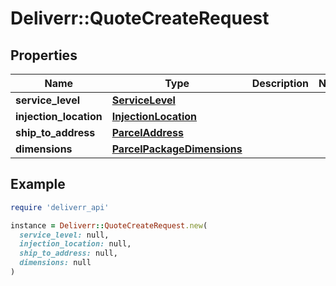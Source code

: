 # Deliverr::QuoteCreateRequest

## Properties

| Name | Type | Description | Notes |
| ---- | ---- | ----------- | ----- |
| **service_level** | [**ServiceLevel**](ServiceLevel.md) |  |  |
| **injection_location** | [**InjectionLocation**](InjectionLocation.md) |  |  |
| **ship_to_address** | [**ParcelAddress**](ParcelAddress.md) |  |  |
| **dimensions** | [**ParcelPackageDimensions**](ParcelPackageDimensions.md) |  |  |

## Example

```ruby
require 'deliverr_api'

instance = Deliverr::QuoteCreateRequest.new(
  service_level: null,
  injection_location: null,
  ship_to_address: null,
  dimensions: null
)
```

